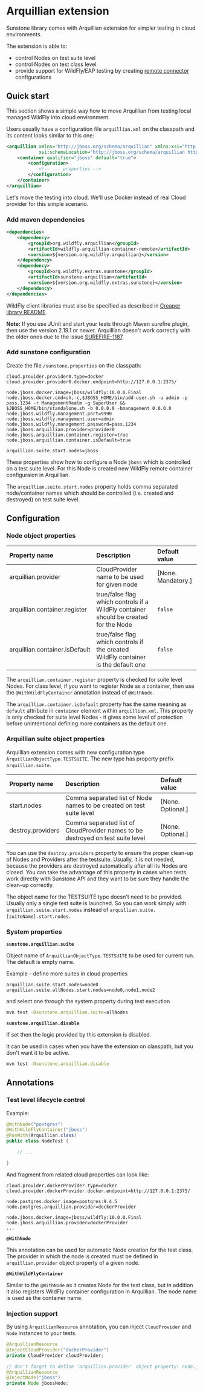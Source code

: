 # Arquillian extension

Sunstone library comes with Arquillian extension for simpler testing in cloud environments.

The extension is able to:
* control Nodes on test suite level
* control Nodes on test class level
* provide support for WildFly/EAP testing by creating
  [remote connector](http://arquillian.org/modules/wildfly-arquillian-wildfly-remote-container-adapter/) configurations

## Quick start

This section shows a simple way how to move Arquillian from testing local managed WildFly into cloud environment.

Users usually have a configuration file `arquillian.xml` on the classpath and its content looks similar to this one:

```xml
<arquillian xmlns="http://jboss.org/schema/arquillian" xmlns:xsi="http://www.w3.org/2001/XMLSchema-instance"
            xsi:schemaLocation="http://jboss.org/schema/arquillian http://jboss.org/schema/arquillian/arquillian_1_0.xsd">
    <container qualifier="jboss" default="true">
        <configuration>
            <!-- ... properties -->
        </configuration>
    </container>
</arquillian>
```

Let's move the testing into cloud. We'll use Docker instead of real Cloud provider for this simple scenario.

### Add maven dependencies

```xml
<dependencies>
    <dependency>
        <groupId>org.wildfly.arquillian</groupId>
        <artifactId>wildfly-arquillian-container-remote</artifactId>
        <version>${version.org.wildfly.arquillian}</version>
    </dependency>
    <dependency>
        <groupId>org.wildfly.extras.sunstone</groupId>
        <artifactId>sunstone-arquillian</artifactId>
        <version>${version.org.wildfly.extras.sunstone}</version>
    </dependency>
</dependencies>
```

WildFly client libraries must also be specified as described
in [Creaper library README](https://github.com/wildfly-extras/creaper/blob/master/README.md#jboss-as-7--wildfly-client-libraries).

**Note:** If you use JUnit and start your tests through Maven surefire plugin, then use the version 2.19.1 or newer. 
Arquillian doesn't work correctly with the older ones due to the issue [SUREFIRE-1187](https://issues.apache.org/jira/browse/SUREFIRE-1187).  

### Add sunstone configuration
Create the file `/sunstone.properties` on the classpath:

```properties
cloud.provider.provider0.type=docker
cloud.provider.provider0.docker.endpoint=http://127.0.0.1:2375/

node.jboss.docker.image=jboss/wildfly:10.0.0.Final
node.jboss.docker.cmd=sh,-c,$JBOSS_HOME/bin/add-user.sh -u admin -p pass.1234 -r ManagementRealm -g SuperUser && $JBOSS_HOME/bin/standalone.sh -b 0.0.0.0 -bmanagement 0.0.0.0
node.jboss.wildfly.management.port=9990
node.jboss.wildfly.management.user=admin
node.jboss.wildfly.management.password=pass.1234
node.jboss.arquillian.provider=provider0
node.jboss.arquillian.container.register=true
node.jboss.arquillian.container.isDefault=true

arquillian.suite.start.nodes=jboss
```

These properties show how to configure a Node `jboss` which is controlled on a test suite level.
For this Node is created new WildFly remote container configuraion in Arquillian.

The `arquillian.suite.start.nodes` property holds comma separated node/container names which should be controlled
(i.e. created and destroyed) on test suite level.


## Configuration

### Node object properties

| Property name                  | Description                                                                          | Default value      |
|:-------------------------------|:-------------------------------------------------------------------------------------|:-------------------|
| arquillian.provider            | CloudProvider name to be used for given node                                         | [None. Mandatory.] |
| arquillian.container.register  | true/false flag which controls if a WildFly container should be created for the Node | `false`           |
| arquillian.container.isDefault | true/false flag which controls if the created WildFly container is the default one   | `false`           |

The `arquillian.container.register` property is checked for suite level Nodes. 
For class level, if you want to register Node as a container, then use the `@WithWildFlyContainer` annotation instead of `@WithNode`.

The `arquillian.container.isDefault` property has the same meaning as `default` attribute in `container` element within `arquillian.xml`.
This property is only checked for suite level Nodes - it gives some level of protection before unintentional defining more containers as the default one.

### Arquillian suite object properties

Arquillian extension comes with new configuration type `ArquillianObjectType.TESTSUITE`.
The new type has property prefix `arquillian.suite`.

| Property name     | Description                                                                     | Default value     |
|:------------------|:--------------------------------------------------------------------------------|:------------------|
| start.nodes       | Comma separated list of Node names to be created on test suite level            | [None. Optional.] |
| destroy.providers | Comma separated list of CloudProvider names to be destroyed on test suite level | [None. Optional.] |

You can use the `destroy.providers` property to ensure the proper clean-up of Nodes and Providers after the testsuite.
Usually, it is not  needed, because the providers are destroyed automatically after all its Nodes are
closed. You can take the advantage of this property in cases when tests work directly with Sunstone API
and they want to be sure they handle the clean-up correctly.

The object name for the TESTSUITE type doesn't need to be provided. Usually only a single test suite is launched.
So you can work simply with `arquillian.suite.start.nodes` instead of `arquillian.suite.[suiteName].start.nodes`.

### System properties

**`sunstone.arquillian.suite`**

Object name of `ArquillianObjectType.TESTSUITE` to be used for current run. The default is empty name.

Example - define more suites in cloud properties
```
arquillian.suite.start.nodes=node0
arquillian.suite.allNodes.start.nodes=node0,node1,node2
```
and select one through the system property during test execution 

```bash
mvn test -Dsunstone.arquillian.suite=allNodes
```

**`sunstone.arquillian.disable`**

If set then the logic provided by this extension is disabled.

It can be used in cases when you have the extension on classpath, but you don't want it to be active.

```bash
mvn test -Dsunstone.arquillian.disable
```


## Annotations

### Test level lifecycle control

Example: 


```java
@WithNode("postgres")
@WithWildFlyContainer("jboss")
@RunWith(Arquillian.class)
public class NodeTest {

    // ...

}
```

And fragment from related cloud properties can look like:

```
cloud.provider.dockerProvider.type=docker
cloud.provider.dockerProvider.docker.endpoint=http://127.0.0.1:2375/

node.postgres.docker.image=postgres:9.4.5
node.postgres.arquillian.provider=dockerProvider

node.jboss.docker.image=jboss/wildfly:10.0.0.Final
node.jboss.arquillian.provider=dockerProvider
...
```

**`@WithNode`**

This annotation can be used for automatic Node creation for the test class. The provider in which the node is created must
be defined in `arquillian.provider` object property of a given node.


**`@WithWildFlyContainer`**

Similar to the `@WithNode` as it creates Node for the test class, but in addition it also registers
WildFly container configuration in Arquillian. The node name is used as the container name. 


### Injection support

By using `ArquillianResource` annotation, you can inject `CloudProvider` and `Node` instances to your tests.

```java
@ArquillianResource
@InjectCloudProvider("dockerProvider")
private CloudProvider cloudProvider;

// don't forget to define 'arquillian.provider' object property: node.jboss.arquillian.provider=dockerProvider
@ArquillianResource
@InjectNode("jboss")
private Node jbossNode;
```
